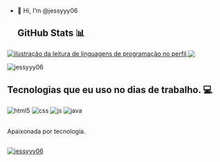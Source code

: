 - 👋 Hi, I’m @jessyyy06

  ## GitHub Stats 📊
  
<a href="https://github.com/Gurupreet" title="ilustração do mapeamento de linguagens">
  <img align="center" src="https://github-readme-stats.vercel.app/api/top-langs/?username=jessyyy06&theme=dark&hide_langs_below=1" alt="ilustração da leitura de linguagens de programação no perfil"/>
</a>

<a href="https://github.com/Gurupreet" title="ilustração do mapeamento do perfil">
 <img align="center" src="https://github-readme-stats.vercel.app/api?username=jessyyy06&theme=dark&hide_border=false&include_all_commits=false&count_private=false"/>
</a>

<a> ![jessyyy06](https://github-readme-streak-stats.herokuapp.com/?user=jessyyy06&theme=dark&hide_border=false) </a>
##
 
## Tecnologias que eu uso no dias de trabalho. 💻

<div style="display: inline_block">
  <img align="center" alt="html5" src="https://img.shields.io/badge/HTML5-E34F26?style=for-the-badge&logo=html5&logoColor=white" />
  <img align="center" alt="css" src="https://img.shields.io/badge/CSS3-1572B6?style=for-the-badge&logo=css3&logoColor=white" />
  <img align="center" alt="js" src="https://img.shields.io/badge/JavaScript-F7DF1E?style=for-the-badge&logo=javascript&logoColor=black" />
   <img align="center" alt="java" src="https://img.shields.io/badge/Java-ED8B00?style=for-the-badge&logo=openjdk&logoColor=white"/>
  
</div><br/>

Apaixonada por tecnologia.

##

[![jessyyy06](https://visitcount.itsvg.in/api?id=jessyyy06&label=Profile%20Views&color=11&icon=3&pretty=true)](https://visitcount.itsvg.in)
